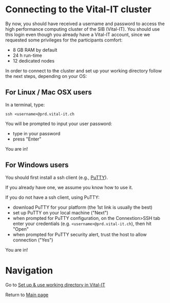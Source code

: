 # Connecting to the Vital-IT cluster

By now, you should have received a username and password to access the high performance computing cluster of the SIB (Vital-IT). You should use this login even though you already have a Vital-IT account, since we requested some privileges for the participants comfort:
 - 8 GB RAM by default
 - 24 h run-time
 - 12 dedicated nodes

In order to connect to the cluster and set up your working directory follow the next steps, depending on your OS:

## For Linux / Mac OSX users

In a terminal, type:

`ssh <username>@prd.vital-it.ch`

You will be prompted to input your user password:

- type in your password
- press "Enter"

You are in!

## For Windows users

You should first install a ssh client (e.g., [PuTTY](https://www.chiark.greenend.org.uk/~sgtatham/putty/latest.html)).

If you already have one, we assume you know how to use it.

If you do not have a ssh client, using PuTTY:
- download PuTTY for your platform (the 1st link is usually the best)
- set up PuTTY on your local machine ("Next")
- when prompted for PuTTY configuration, on the Connextion>SSH tab enter your credentials (e.g. `<username>@prd.vital-it.ch`), then hit "Open"
- when prompted for PuTTY security alert, trust the host to allow connection ("Yes")

You are in!

# Navigation

Go to [Set up & use working directory in Vital-IT](setup_vitalit.md)

Return to [Main page](README.md)
